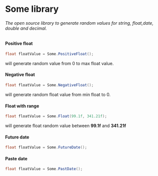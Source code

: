 # Some library

###### The open source library to generate random values for string, float,date, double and decimal.

#### Positive float
```cs
float floatValue = Some.PositiveFloat();
```
will generate random value from 0 to max float value. 

#### Negative float
```cs
float floatValue = Some.NegativeFloat();
```
will generate random float value from min float to 0.

#### Float with range
```cs
float floatValue = Some.Float(99.1f, 341.21f);
```

will generate float random value between **99.1f** and **341.21f**  

#### Future date 
```cs
float floatValue = Some.FutureDate();
```

#### Paste date
```cs
float floatValue = Some.PastDate();
```
